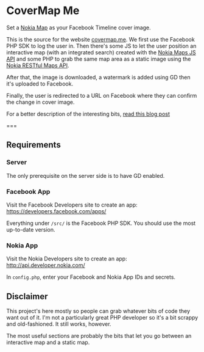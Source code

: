 CoverMap Me
===

Set a [Nokia Map](http://maps.nokia.com) as your Facebook Timeline cover image.

This is the source for the website [covermap.me](http://covermap.me/). We first use the Facebook PHP SDK to log the user in. Then there's some JS to let the user position an interactive map (with an integrated search) created with the [Nokia Maps JS API](http://api.maps.nokia.com/en/maps/intro.html) and some PHP to grab the same map area as a static image using the [Nokia RESTful Maps API](http://api.maps.nokia.com/en/restmaps/overview.html).

After that, the image is downloaded, a watermark is added using GD then it's uploaded to Facebook.

Finally, the user is redirected to a URL on Facebook where they can confirm the change in cover image.

For a better description of the interesting bits, [read this blog post](http://thingsinjars.com/post/463/covermap---nokia-maps-on-facebook/)

===

Requirements
---

### Server
The only prerequisite on the server side is to have GD enabled. 

### Facebook App
Visit the Facebook Developers site to create an app:
https://developers.facebook.com/apps/

Everything under `/src/` is the Facebook PHP SDK. You should use the most up-to-date version.

### Nokia App
Visit the Nokia Developers site to create an app:
http://api.developer.nokia.com/

In `config.php`, enter your Facebook and Nokia App IDs and secrets.

Disclaimer
---
This project's here mostly so people can grab whatever bits of code they want out of it. I'm not a particularly great PHP developer so it's a bit scrappy and old-fashioned. It still works, however.

The most useful sections are probably the bits that let you go between an interactive map and a static map.
